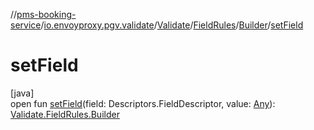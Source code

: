 //[pms-booking-service](../../../../../index.md)/[io.envoyproxy.pgv.validate](../../../index.md)/[Validate](../../index.md)/[FieldRules](../index.md)/[Builder](index.md)/[setField](set-field.md)

# setField

[java]\
open fun [setField](set-field.md)(field: Descriptors.FieldDescriptor, value: [Any](https://kotlinlang.org/api/core/kotlin-stdlib/kotlin/-any/index.html)): [Validate.FieldRules.Builder](index.md)